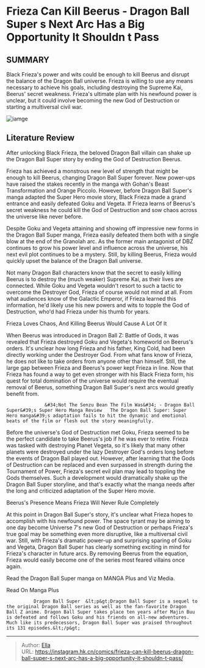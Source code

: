 # Frieza Can Kill Beerus - Dragon Ball Super s Next Arc Has a Big Opportunity It Shouldn t Pass


## SUMMARY 



  Black Frieza&#39;s power and wits could be enough to kill Beerus and disrupt the balance of the Dragon Ball universe.   Frieza is willing to use any means necessary to achieve his goals, including destroying the Supreme Kai, Beerus&#39; secret weakness.   Frieza&#39;s ultimate plan with his newfound power is unclear, but it could involve becoming the new God of Destruction or starting a multiversal civil war.  

![iamge](https://static1.srcdn.com/wordpress/wp-content/uploads/2024/01/blackfriezavsbeerus.jpg)

## Literature Review

After unlocking Black Frieza, the beloved Dragon Ball villain can shake up the Dragon Ball Super story by ending the God of Destruction Beerus.




Frieza has achieved a monstrous new level of strength that might be enough to kill Beerus, changing Dragon Ball Super forever. New power-ups have raised the stakes recently in the manga with Gohan&#39;s Beast Transformation and Orange Piccolo. However, before Dragon Ball Super&#39;s manga adapted the Super Hero movie story, Black Frieza made a grand entrance and easily defeated Goku and Vegeta. If Frieza learns of Beerus&#39;s secret weakness he could kill the God of Destruction and sow chaos across the universe like never before.




Despite Goku and Vegeta attaining and showing off impressive new forms in the Dragon Ball Super manga, Frieza easily defeated them both with a single blow at the end of the Granolah arc. As the former main antagonist of DBZ continues to grow his power level and influence across the universe, his next evil plot continues to be a mystery. Still, by killing Beerus, Frieza would quickly upset the balance of the Dragon Ball universe.

          

Not many Dragon Ball characters know that the secret to easily killing Beerus is to destroy the (much weaker) Supreme Kai, as their lives are connected. While Goku and Vegeta wouldn&#39;t resort to such a tactic to overcome the Destroyer God, Frieza of course would not mind at all. From what audiences know of the Galactic Emperor, if Frieza learned this information, he&#39;d likely use his new powers and wits to topple the God of Destruction, who&#39;d had Frieza under his thumb for years.





 Frieza Loves Chaos, And Killing Beerus Would Cause A Lot Of It 
          

When Beerus was introduced in Dragon Ball Z: Battle of Gods, it was revealed that Frieza destroyed Goku and Vegeta&#39;s homeworld on Beerus&#39;s orders. It&#39;s unclear how long Frieza and his father, King Cold, had been directly working under the Destroyer God. From what fans know of Frieza, he does not like to take orders from anyone other than himself. Still, the large gap between Frieza and Beerus&#39;s power kept Frieza in line. Now that Frieza has found a way to get even stronger with his Black Frieza form, his quest for total domination of the universe would require the eventual removal of Beerus, something Dragon Ball Super&#39;s next arcs would greatly benefit from.

                  &#34;Not The Senzu Bean The Film Was&#34; - Dragon Ball Super&#39;s Super Hero Manga Review   The Dragon Ball Super: Super Hero manga&#39;s adaptation fails to hit the dynamic and emotional beats of the film or flesh out the story meaningfully.   




Before the universe&#39;s God of Destruction met Goku, Frieza seemed to be the perfect candidate to take Beerus&#39;s job if he was ever to retire. Frieza was tasked with destroying Planet Vegeta, so it&#39;s likely that many other planets were destroyed under the lazy Destroyer God&#39;s orders long before the events of Dragon Ball played out. However, after learning that the Gods of Destruction can be replaced and even surpassed in strength during the Tournament of Power, Frieza&#39;s secret evil plan may lead to toppling the Gods themselves. Such a development would dramatically shake up the Dragon Ball Super storyline, and that&#39;s exactly what the manga needs after the long and criticized adaptation of the Super Hero movie.



 Beerus&#39;s Presence Means Frieza Will Never Rule Completely 
          

At this point in Dragon Ball Super&#39;s story, it&#39;s unclear what Frieza hopes to accomplish with his newfound power. The space tyrant may be aiming to one day become Universe 7&#39;s new God of Destruction or perhaps Frieza&#39;s true goal may be something even more disruptive, like a multiversal civil war. Still, with Frieza&#39;s dramatic power-up and surprising sparing of Goku and Vegeta, Dragon Ball Super has clearly something exciting in mind for Frieza&#39;s character in future arcs. By removing Beerus from the equation, Frieza would easily become one of the series most feared villains once again.




Read the Dragon Ball Super manga on MANGA Plus and Viz Media.

Read On Manga Plus

              Dragon Ball Super  &lt;p&gt;Dragon Ball Super is a sequel to the original Dragon Ball series as well as the fan-favorite Dragon Ball Z anime. Dragon Ball Super takes place ten years after Majin Buu is defeated and follows Goku and his friends on all-new adventures. Much like its predecessors, Dragon Ball Super was praised throughout its 131 episodes.&lt;/p&gt;   


---

> Author: [Ella](https://instagram.hk.cn/)  
> URL: https://instagram.hk.cn/comics/frieza-can-kill-beerus-dragon-ball-super-s-next-arc-has-a-big-opportunity-it-shouldn-t-pass/  

